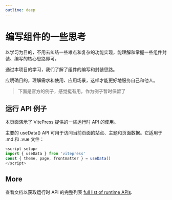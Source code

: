 ```yaml
---
outline: deep
---
```


# 编写组件的一些思考

以学习为目的，不用去纠结一些难点和复杂的功能实现，能理解和掌握一些组件封装、编写的核心思路即可。

通过本项目的学习，我们了解了组件的编写和封装思路。

应明确目的，理解需求和使用、应用场景，这样才能更好地服务自己和他人。

> 下面是官方的例子，感觉挺有用，作为例子暂时保留了

## 运行 API 例子

本页面演示了 VitePress 提供的一些运行时 API 的使用。

主要的 useData() API 可用于访问当前页面的站点、主题和页面数据。它适用于 .md 和 .vue 文件：

```ts
<script setup>
import { useData } from 'vitepress'
const { theme, page, frontmatter } = useData()
</script>
```

## More

查看文档以获取运行时 API 的完整列表 [full list of runtime APIs](https://vitepress.dev/reference/runtime-api#usedata).
